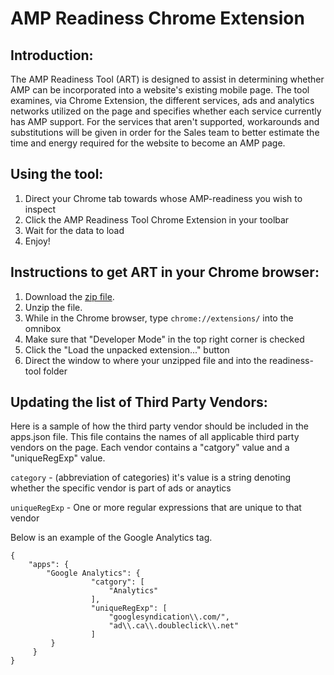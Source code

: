 
# AMP Readiness Chrome Extension

## Introduction: 
The AMP Readiness Tool (ART) is designed to assist in determining whether AMP can be incorporated into a website's existing mobile page. The tool examines, via Chrome Extension, the different services, ads and analytics networks utilized on the page and specifies whether each service currently has AMP support. For the services that aren't supported, workarounds and substitutions will be given in order for the Sales team to better estimate the time and energy required for the website to become an AMP page.

## Using the tool: 
1. Direct your Chrome tab towards whose AMP-readiness you wish to inspect
2. Click the AMP Readiness Tool Chrome Extension in your toolbar
3. Wait for the data to load
4. Enjoy!

## Instructions to get ART in your Chrome browser:
1. Download the [zip file](https://github.com/ampproject/ampbench/archive/master.zip). 
2. Unzip the file.
3. While in the Chrome browser, type `chrome://extensions/` into the omnibox
4. Make sure that "Developer Mode" in the top right corner is checked
5. Click the "Load the unpacked extension..." button 
6. Direct the window to where your unzipped file and into the readiness-tool folder

## Updating the list of Third Party Vendors:

Here is a sample of how the third party vendor should be included in the apps.json file. This file contains the names of all applicable third party vendors on the page. Each vendor contains a "catgory" value and a "uniqueRegExp" value.

`category` - (abbreviation of categories) it's value is a string denoting whether the specific vendor is part of ads or anaytics

`uniqueRegExp` - One or more regular expressions that are unique to that vendor

Below is an example of the Google Analytics tag.
```
{
    "apps": {
        "Google Analytics": {
			      "catgory": [
				      "Analytics"
			      ],
			      "uniqueRegExp": [
				      "googlesyndication\\.com/",
				      "ad\\.ca\\.doubleclick\\.net"
			      ]
         }
     }
}
```
